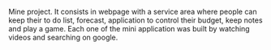 Mine project. 
It consists in webpage with a service area where people can keep their to do list, forecast, application to control their budget, keep notes and play a game. 
Each one of the mini application was built by watching videos and searching on google. 
